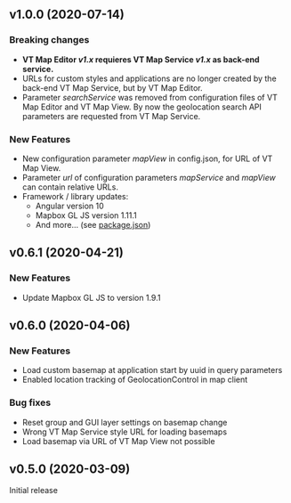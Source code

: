 ## v1.0.0 (2020-07-14)
### Breaking changes
* __VT Map Editor _v1.x_ requieres VT Map Service _v1.x_ as back-end service.__
* URLs for custom styles and applications are no longer created by the back-end VT Map Service, but by VT Map Editor.
* Parameter _searchService_ was removed from configuration files of VT Map Editor and VT Map View. By now the geolocation search API parameters are requested from VT Map Service.

### New Features
* New configuration parameter _mapView_ in config.json, for URL of VT Map View.
* Parameter _url_ of configuration parameters _mapService_ and _mapView_ can contain relative URLs.
* Framework / library updates:
  * Angular version 10
  * Mapbox GL JS version 1.11.1
  * And more... (see [package.json](package.json))

## v0.6.1 (2020-04-21)
### New Features
* Update Mapbox GL JS to version 1.9.1

## v0.6.0 (2020-04-06)
### New Features
* Load custom basemap at application start by uuid in query parameters
* Enabled location tracking of GeolocationControl in map client

### Bug fixes
* Reset group and GUI layer settings on basemap change
* Wrong VT Map Service style URL for loading basemaps 
* Load basemap via URL of VT Map View not possible

## v0.5.0 (2020-03-09)
Initial release
